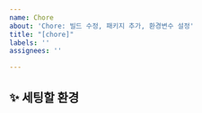 ```yaml
---
name: Chore
about: 'Chore: 빌드 수정, 패키지 추가, 환경변수 설정'
title: "[chore]"
labels: ''
assignees: ''

---
```


## ✨ 세팅할 환경

<br>
